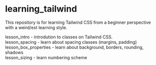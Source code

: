 # learning_tailwind

This repository is for learning Tailwind CSS from a beginner perspective with a weird/est learning style.

lesson_intro - introdution to classes on Tailwind CSS. \
lesson_spacing - learn about spacing classes (margins, padding) \
lesson_box_properties - learn about background, borders, rounding, shadows \
lesson_sizing - learn numbering scheme